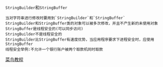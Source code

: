`StringBuilder`和`StringBuffer`
    
    当对字符串进行修改时要用到`StringBuilder`和`StringBuffer`
    StringBuilder和StringBuffer类的对象可以被多次修改，并且不产生新的未使用对象
    StringBuffer是线程安全的(可以同步访问)
    StringBuilder不是线程安全的
    StringBuilder比StringBuffer有速度优势，当应用程序要求下进程安全时，应使用StringBuffer
    线程安全举例:不允许一个银行账户被两个取款机同时取款
[菜鸟教程](http://www.runoob.com/java/java-stringbuffer.html "参考链接")
